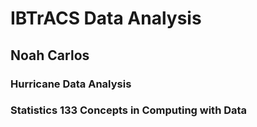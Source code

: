 # IBTrACS Data Analysis


## Noah Carlos

### Hurricane Data Analysis
### Statistics 133 Concepts in Computing with Data
